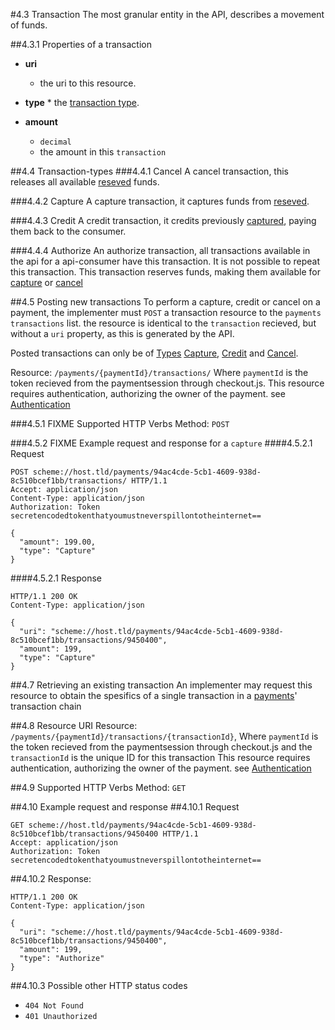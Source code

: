 #4.3 Transaction
The most granular entity in the API, describes a movement of funds.

##4.3.1 Properties of a transaction
 * **uri**
    * the uri to this resource.
 * **type**
       * the [transaction type](#transaction-types).

 * **amount**
    * `decimal`
    * the amount in this `transaction`

##4.4 Transaction-types
###4.4.1 Cancel
A cancel transaction, this releases all available [reseved](#authorize) funds.

###4.4.2 Capture
A capture transaction, it captures funds from [reseved](#authorize).

###4.4.3 Credit
A credit transaction, it credits previously  [captured](#capture), paying them back to the consumer.

###4.4.4 Authorize
An authorize transaction, all transactions available in the api for a api-consumer have this transaction. It is not possible to repeat this transaction.
This transaction reserves funds, making them available for [capture](#capture) or [cancel](#cancel)

##4.5 Posting new transactions
To perform a capture, credit or cancel on a payment, the implementer must `POST` a transaction resource to the `payments` `transactions` list.
the resource is identical to the `transaction` recieved, but without a `uri` property, as this is generated by the API.

Posted transactions can only be of [Types](#transaction-types)  [Capture](#capture), [Credit](#credit) and [Cancel](#cancel).

Resource:  `/payments/{paymentId}/transactions/` Where `paymentId` is the token recieved from the paymentsession through checkout.js.
This resource requires authentication, authorizing the owner of the payment. see [Authentication](authentication/#back-end-authentication)


###4.5.1 FIXME Supported HTTP Verbs
Method:    `POST`

###4.5.2 FIXME Example request and response for a `capture`
####4.5.2.1 Request

```HTTP
POST scheme://host.tld/payments/94ac4cde-5cb1-4609-938d-8c510bcef1bb/transactions/ HTTP/1.1
Accept: application/json
Content-Type: application/json
Authorization: Token secretencodedtokenthatyoumustneverspillontotheinternet==

{  
  "amount": 199.00,
  "type": "Capture"  
}
```
####4.5.2.1 Response
```HTTP
HTTP/1.1 200 OK
Content-Type: application/json

{    
  "uri": "scheme://host.tld/payments/94ac4cde-5cb1-4609-938d-8c510bcef1bb/transactions/9450400",
  "amount": 199,
  "type": "Capture"  
}
```

##4.7 Retrieving an existing transaction
An implementer may request this resource to obtain the spesifics of a single transaction in a [payments](payment)' transaction chain

##4.8 Resource URI
Resource:  `/payments/{paymentId}/transactions/{transactionId}`, Where `paymentId` is the token recieved from the paymentsession through checkout.js and the `transactionId` is the unique ID for this transaction
This resource requires authentication, authorizing the owner of the payment. see [Authentication](authentication/#back-end-authentication)


##4.9 Supported HTTP Verbs
Method:    `GET`

##4.10 Example request and response
##4.10.1 Request
```HTTP
GET scheme://host.tld/payments/94ac4cde-5cb1-4609-938d-8c510bcef1bb/transactions/9450400 HTTP/1.1
Accept: application/json
Authorization: Token secretencodedtokenthatyoumustneverspillontotheinternet==
```
##4.10.2 Response:
```HTTP
HTTP/1.1 200 OK
Content-Type: application/json

{    
  "uri": "scheme://host.tld/payments/94ac4cde-5cb1-4609-938d-8c510bcef1bb/transactions/9450400",
  "amount": 199,
  "type": "Authorize"  
}
```
##4.10.3 Possible other HTTP status codes
 * `404 Not Found`
 * `401 Unauthorized`
